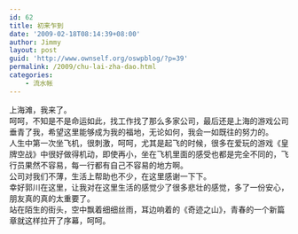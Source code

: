 ```yaml
---
id: 62
title: 初来乍到
date: '2009-02-18T08:14:39+08:00'
author: Jimmy
layout: post
guid: 'http://www.ownself.org/oswpblog/?p=39'
permalink: /2009/chu-lai-zha-dao.html
categories:
    - 流水帐
---
```


 上海滩，我来了。   
 呵呵，不知是不是命运如此，找工作找了那么多家公司，最后还是上海的游戏公司垂青了我，希望这里能够成为我的福地，无论如何，我会一如既往的努力的。   
 人生中第一次坐飞机，很刺激，呵呵，尤其是起飞的时候，很多在爱玩的游戏《皇牌空战》中很好做得机动，即使再小，坐在飞机里面的感受也都是完全不同的，飞行员果然不容易，每一行都有自己不容易的地方啊。   
 公司对我们不薄，生活上帮助也不少，在这里感谢一下下。   
 幸好郭川在这里，让我对在这里生活的感觉少了很多悲壮的感觉，多了一份安心，朋友真的真的太重要了。   
 站在陌生的街头，空中飘着细细丝雨，耳边响着的《奇迹之山》，青春的一个新篇章就这样拉开了序幕，呵呵。